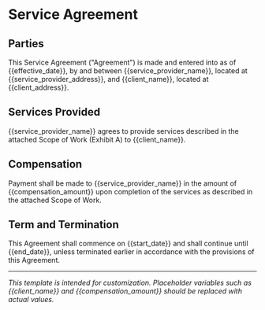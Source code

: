 # Service Agreement

## Parties

This Service Agreement ("Agreement") is made and entered into as of {{effective_date}}, by and between {{service_provider_name}}, located at {{service_provider_address}}, and {{client_name}}, located at {{client_address}}.

## Services Provided

{{service_provider_name}} agrees to provide services described in the attached Scope of Work (Exhibit A) to {{client_name}}.

## Compensation

Payment shall be made to {{service_provider_name}} in the amount of {{compensation_amount}} upon completion of the services as described in the attached Scope of Work.

## Term and Termination

This Agreement shall commence on {{start_date}} and shall continue until {{end_date}}, unless terminated earlier in accordance with the provisions of this Agreement.

--- 

*This template is intended for customization. Placeholder variables such as {{client_name}} and {{compensation_amount}} should be replaced with actual values.*